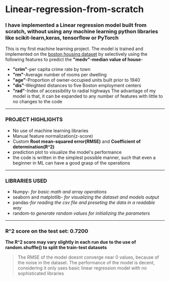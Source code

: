 # Linear-regression-from-scratch
### I have implemented a Linear regression model built from scratch, without using any machine learning python libraries like scikit-learn,keras, tensorflow or PyTorch
This is my first machine learning project.
The model is trained and implemented on the [boston housing dataset](https://www.kaggle.com/datasets/krupadharamshi/bostonhousing) by selectively using the following features to predict the **"medv"-median value of house**-
- **"crim"**-per capita crime rate by town
- **"rm"**-Average number of rooms per dwelling
- **"age"**-Proportion of owner-occupied units built prior to 1940
- **"dis"**-Weighted distances to five Boston employment centers
- **"rad"**-Index of accessibility to radial highways
The advantage of my model is that, it can be expanded to any number of features with little to no changes to the code
---
### PROJECT HIGHLIGHTS
- No use of machine learning libraries
- Manual feature normalization(z-score)
- Custom **Root mean-squared error(RMSE)** and **Coefficient of determination(R^2)**
- prediction plot to visualize the model's performance
- the code is written in the simplest possible manner, such that even a beginner in ML can have a good grasp of the operations
---
### LIBRARIES USED
- Numpy- *for basic math and array operations* 
- seaborn and matplotlib-  *for visualizing the dataset and models output*
- pandas-*for reading the csv file and preseting the data in a readable way*
- random-*to generate random values for initializing the parameters*
---
### R^2 score on the test set: 0.7200 
**The R^2 score may vary slightly in each run due to the use of random.shuffle() to split the train-test datasets**
>The RMSE of the model doesnt converge near 0 values, because of the noise in the dataset.
>The performance of the model is decent, considering it only uses basic linear regression model with no sophisticated libraries

